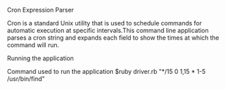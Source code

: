 Cron Expression Parser

Cron is a standard Unix utility that is used to schedule commands for automatic execution at specific intervals.This command line application parses a cron string and expands each field to show the times at which the command will run.

Running the application

Command used to run the application $ruby driver.rb "*/15 0 1,15 * 1-5 /usr/bin/find"
